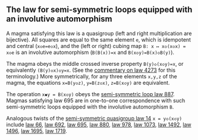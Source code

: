 ## The law for semi-symmetric loops equipped with an involutive automorphism

A magma satisfying this law is a quasigroup (left and right multiplication are bijective).  All squares are equal to the same element `e`, which is idempotent and central (`x◇e=e◇x`), and the (left or right) cubing map `B: x ↦ x◇(x◇x) = x◇e` is an involutive automorphism (`B(B(x))=x` and `B(x◇y)=B(x)◇B(y)`).

The magma obeys the middle crossed inverse property `B(y)◇(x◇y)=x`, or equivalently `(B(y)◇x)◇y=x`.  (See the [commentary on law 4273](https://teorth.github.io/equational_theories/implications/?4273) for this terminology.)  More symmetrically, for any three elements `x,y,z` of the magma, the equations `x=B(y◇z)`, `y=B(z◇x)`, `z=B(x◇y)` are equivalent.

The operation `x◆y = B(x◇y)` obeys the [semi-symmetric loop law 887](https://teorth.github.io/equational_theories/implications/?887).  Magmas satisfying law 695 are in one-to-one correspondence with such semi-symmetric loops equipped with the involutive automorphism `B`.

Analogous twists of the [semi-symmetric quasigroup law 14](https://teorth.github.io/equational_theories/implications/?14) `x = y◇(x◇y)` include [law 66](https://teorth.github.io/equational_theories/implications/?66), [law 692](https://teorth.github.io/equational_theories/implications/?692), [law 695](https://teorth.github.io/equational_theories/implications/?695), [law 880](https://teorth.github.io/equational_theories/implications/?880), [law 978](https://teorth.github.io/equational_theories/implications/?978), [law 1073](https://teorth.github.io/equational_theories/implications/?1073), [law 1492](https://teorth.github.io/equational_theories/implications/?1492), [law 1496](https://teorth.github.io/equational_theories/implications/?1496), [law 1695](https://teorth.github.io/equational_theories/implications/?1695), [law 1719](https://teorth.github.io/equational_theories/implications/?1719).
